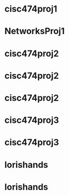# cisc474proj1
# NetworksProj1
# cisc474proj2
# cisc474proj2
# cisc474proj2
# cisc474proj3
# cisc474proj3
# lorishands
# lorishands
